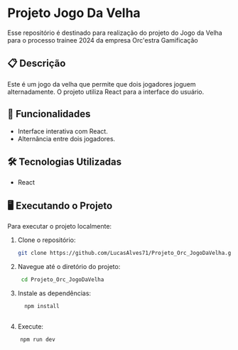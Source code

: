 # Projeto Jogo Da Velha
Esse repositório é destinado para realização do projeto do Jogo da Velha para o processo trainee 2024 da empresa Orc'estra Gamificação

## 📋 Descrição

Este é um jogo da velha que permite que dois jogadores joguem alternadamente. O projeto utiliza React para a interface do usuário.

## 🚀 Funcionalidades

- Interface interativa com React.
- Alternância entre dois jogadores.

## 🛠️ Tecnologias Utilizadas

- React

## 🖥️ Executando o Projeto

Para executar o projeto localmente:

1. Clone o repositório:

   ```bash
   git clone https://github.com/LucasAlves71/Projeto_Orc_JogoDaVelha.git

2. Navegue até o diretório do projeto:
   ```bash
    cd Projeto_Orc_JogoDaVelha

3.  Instale as dependências:
    ```bash
      npm install
 
 4. Execute:
  ```bash
      npm run dev

